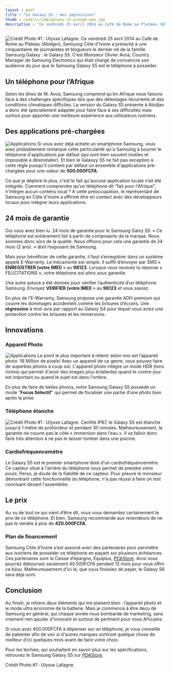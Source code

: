 ```yaml
---
layout : post
title : "Le Galaxy S5 : mes impressions"
thumb : /public/img/galaxy-s5-plonge-eau.jpg
description : "Ce vendredi 25 avril 2014 au Café de Rome au Plateau (Abidjan), Samsung Côte d'Ivoire a présenté à une cinquantaine de journalistes et blogueurs le dernier né de la famille Samsung Galaxy : le Galaxy S5. C’est Monsieur Olivier Avoa, Country Manager de Samsung Electronics qui était chargé de convaincre son audience du jour que le Samsung Galaxy S5 est le téléphone à posséder."
---
```

![Crédit Photo #1 : Ulysse Lafagne.]({{site.url}}/public/img/stories/galaxy-s5-plonge-eau.jpg)
Ce vendredi 25 avril 2014 au Café de Rome au Plateau (Abidjan), Samsung Côte d'Ivoire a présenté à une cinquantaine de journalistes et blogueurs le dernier né de la famille Samsung Galaxy : le Galaxy S5. C’est Monsieur Olivier Avoa, Country Manager de Samsung Electronics qui était chargé de convaincre son audience du jour que le Samsung Galaxy S5 est le téléphone à posséder.

Un téléphone pour l’Afrique
-----------------------------------
Selon les dires de M. Avoa, Samsung comprend qu'en Afrique nous faisons face à des challenges spécifiques tels que des délestages récurrents et des conditions climatiques difficiles.
La version du Galaxy S5 présente à Abidjan a donc été spécialement adaptée pour faire face à ses difficultés mais surtout pour apporter une meilleure expérience aux utilisateurs ivoiriens.

Des applications pré-chargées
----------------------------------------
![Applications ]({{site.url}}/public/img/stories/galaxy-s5-4.jpg)
Si vous avez déjà acheté un smartphone Samsung, vous avez probablement remarqué cette particularité qu'a Samsung à bourrer le téléphone d'applications par défaut (qui sont bien souvent inutiles et impossible à désinstaller).
Et bien le Galaxyy S5 ne fait pas exception à cette règle puisqu'il contient par défaut un ensemble d'applications pré-chargées pour une valeur de **500.000FCFA**.

Ce que je déplore le plus, c'est le fait qu'aucune application locale n’ait été intégrée. Comment comprendre qu'un téléphone dit "fait pour l'Afrique", n'intègre aucun contenu local ?
A cette préoccupation, le représentant de Samsung en Côte d'Ivoire a affirmé être en contact avec des développeurs locaux pour intégrer leurs applications.

24 mois de garantie
--------------------------
Oui vous avez bien lu. 24 mois de garantie pour le Samsung Galxy S5. « Ce téléphone est entièrement fait à partir de composants de la marque. Nous sommes donc sûrs de la qualité. Nous offrons pour cela une garantie de 24 mois (2 ans). » dixit l’exposant de Samsung.

Mais pour bénéficier de cette garantie, il faut s’enregistrer dans un système appelé E-Warranty. Le mécanisme est simple. Il suffit d’envoyer par SMS &laquo; **ENREGISTRER (votre IMEI)** &raquo; au **98123**. Lorsque vous recevez la réponse « FELICITATIONS », votre téléphone est alors sous garantie.

Une autre astuce a été donnée pour vérifier l’authenticité d’un téléphone Samsung. Envoyez **VERIFIER (votre IMEI)** &raquo; au **98123** et vous saurez. 

En plus de l’E-Warranty,  Samsung propose une garantie ADH premium qui couvre les dommages accidentels comme les brisures d’écrans.
Une **régression** à mon avis par rapport au Galaxy S4 pour lequel vous aviez une protection contre les brisures et les immersions.


Innovations
---------------

### Appareil Photo
![Applications ]({{site.url}}/public/img/stories/galaxy-s5-3.jpg)
Le point le plus important à retenir selon moi est l’appareil photo :16 Million de pixels! Avec un appareil de ce genre, vous pouvez faire de superbes photos à coup sûr. L'appareil photo intègre un mode HDR (tons riches) qui permet d'avoir des images plus éclatantes quand le contre-jour est important ou quand le sujet est dans l'ombre.

En plus de faire de belles photos, notre Samsung Galaxy S5 possède un mode "**Focus Sélectif**" qui permet de focaliser une partie d’une photo bien après la prise. 

### Téléphone étanche
![Crédit Photo #1 : Ulysse Lafagne.]({{site.url}}/public/img/stories/galaxy-s5-plonge-eau.jpg)
Certifié IP67, le Galaxy S5 est étanche jusqu'à 1 mètre de profondeur et pendant 30 minutes. Malheureusement, la garantie ne couvre pas le côté « immersion dans l’eau ». Il va falloir donc faire très attention à ne pas le laisser tomber dans une piscine. 

### Cardiofréquencemètre
Le Galaxy S5 est le premier smartphone doté d'un cardiofréquencemètre. Ce capteur situé à l'arrière du téléphone vous permet de prendre votre pouls. Perso, je doute de la fiabilité de ce capteur. Pour preuve le monsieur démontrant cette fonctionnalité du téléphone, n'a pas réussi à faire un test concluant devant l'assemblée.

Le prix
---------
Au vu de tout ce qui vient d’être dit, vous vous demandez certainement le prix de ce téléphone. Et bien, Samsung recommande aux revendeurs de ne pas le vendre à plus de **420.000FCFA**.  

### Plan de financement
Samsung Côte d’Ivoire s’est associé avec des partenaires pour permettre aux ivoiriens de posséder ce téléphone en payant sur plusieurs échéances. Ces partenaires sont la Caisse d’épargne, Equiplus, [PDAStore](http://www.pdastore.ci). Ainsi vous pourrez déboursez seulement 40.500FCFA pendant 12 mois pour vous offrir ce bijou. Malheureusement d'ici là, que vous finissiez de payer, le Galaxy S6 sera déjà sorti.


## Conclusion
Au finish, je retiens deux éléments qui me plaisent bien : l’appareil photo et le mode ultra économie de la batterie. Mais je commence à être deçu de Samsung en général, qui chaque année nous bombarde de marketing, sans vraiment rien ajouter d'innovant et surtout de pertinent pour nous Africains.

Si vous avez 400.000FCFA à dépenser sur un téléphone, je vous conseille de patienter afin de voir si d'autres marques sortiront quelque chose de meilleur d'ici quelques mois avant de faire votre choix.

Pour les techies, qui souhaitent en savoir plus sur les spécifications, retrouvez le Samsung Galaxy S5 sur [PDAStore](http://shop.pdastoreci.com/epages/265339.sf/fr_FR/?ObjectPath=/Shops/265339/Products/GT-I9525).

Crédit Photo #1 : Ulysse Lafagne.